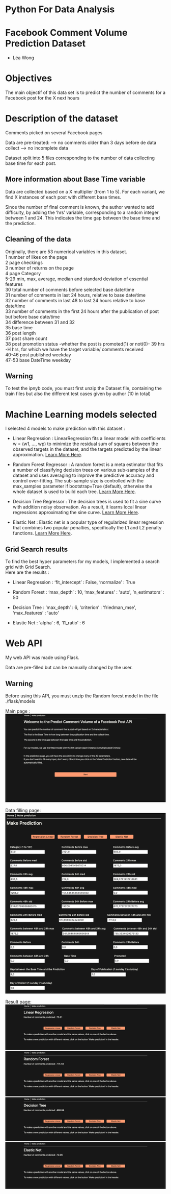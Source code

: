 # Python For Data Analysis
# Facebook Comment Volume Prediction Dataset

* Léa Wong 


# Objectives

The main objectif of this data set is to predict the number of comments for a Facebook post for the X next hours

# Description of the dataset

Comments picked on several Facebook pages

Data are pre-treated:
—> no comments older than 3 days before de data collect
—> no incomplete data

Dataset split into 5 files corresponding to the number of data collecting base time for each post.

## More information about Base Time variable

Data are collected based on a X multiplier (from 1 to 5).
For each variant, we find X instances of each post with different base times. 

Since the number of final comment is known, the author wanted to add difficulty, by adding the ‘hrs’ variable, corresponding to a random integer between 1 and 24. This indicates the time gap between the base time and the prediction.

## Cleaning of the data

Originally, there are 53 numerical variables in this dataset.  
1 number of likes on the page  
2 page checkings  
3 number of returns on the page  
4 page Category  
5-29 min, max, average, median and standard deviation of essential features  
30 total number of comments before selected base date/time  
31 number of comments in last 24 hours, relative to base date/time  
32 number of comments in last 48 to last 24 hours relative to base date/time  
33 number of comments in the first 24 hours after the publication of post but before base date/time  
34 difference between 31 and 32  
35 base time  
36 post length  
37 post share count  
38 post promotion status -whether the post is promoted(1) or not(0)- 
39 hrs -H hrs, for which we have the target variable/ comments received  
40-46 post published weekday  
47-53 base DateTime weekday

## Warning

To test the ipnyb code, you must first unzip the Dataset file, containing the train files but also the different test cases given by author (10 in total)

# Machine Learning models selected

I selected 4 models to make prediction with this dataset :

* Linear Regression : LinearRegression fits a linear model with coefficients w = (w1, …, wp) to minimize the residual sum of squares between the observed targets in the dataset, and the targets predicted by the linear approximation. [Learn More Here](https://scikit-learn.org/stable/modules/generated/sklearn.linear_model.LinearRegression.html "Learn More Here").

* Random Forest Regressor : A random forest is a meta estimator that fits a number of classifying decision trees on various sub-samples of the dataset and uses averaging to improve the predictive accuracy and control over-fitting. The sub-sample size is controlled with the max_samples parameter if bootstrap=True (default), otherwise the whole dataset is used to build each tree. [Learn More Here](https://scikit-learn.org/stable/modules/generated/sklearn.ensemble.RandomForestRegressor.html "Learn More Here").

* Decision Tree Regressor : The decision trees is used to fit a sine curve with addition noisy observation. As a result, it learns local linear regressions approximating the sine curve. [Learn More Here](https://scikit-learn.org/stable/auto_examples/tree/plot_tree_regression.html#sphx-glr-auto-examples-tree-plot-tree-regression-py "Learn More Here").

* Elastic Net : Elastic net is a popular type of regularized linear regression that combines two popular penalties, specifically the L1 and L2 penalty functions. [Learn More Here](https://scikit-learn.org/stable/modules/generated/sklearn.linear_model.ElasticNet.html "Learn More Here").

## Grid Search results

To find the best hyper parameters for my models, I implemented a search grid with Grid Search.  
Here are the results : 

* Linear Regression : 
‘fit_intercept’ : False,  ‘normalize’ : True

* Random Forest :
‘max_depth’ : 10, ‘max_features’ : 'auto', ’n_estimators’ : 50

* Decision Tree :
‘max_depth’ : 6, ‘criterion’ : ‘friedman_mse',  ‘max_features’ : 'auto'

* Elastic Net :
‘alpha’ : 6, ‘l1_ratio’ : 6

# Web API

My web API was made using Flask.  

Data are pre-filled but can be manually changed by the user.

## Warning

Before using this API, you must unzip the Random forest model in the file ./flask/models

Main page :
![alt text](./src/api1.png)

Data filling page:
![alt text](./src/api2.png)

Result page:
![alt text](./src/api3.png)
![alt text](./src/api4.png)
![alt text](./src/api5.png)
![alt text](./src/api6.png)













